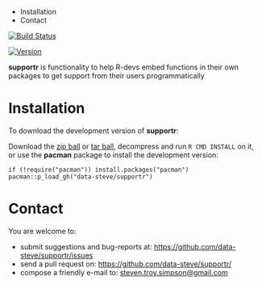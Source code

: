 -   Installation
-   Contact

[![Build
Status](https://travis-ci.org/data-steve/supportr.svg?branch=master)](https://travis-ci.org/data-steve/supportr)

<p>
<a href="https://img.shields.io/badge/Version-0.0.1-orange.svg"><img src="https://img.shields.io/badge/Version-0.0.1-orange.svg" alt="Version"/></a>
</p>

**supportr** is functionality to help R-devs embed functions in their own packages to get support from their users programmatically

Installation
============

To download the development version of **supportr**:

Download the [zip
ball](https://github.com/data-steve/supportr/zipball/master) or
[tar ball](https://github.com/data-steve/supportr/tarball/master),
decompress and run `R CMD INSTALL` on it, or use the **pacman** package
to install the development version:

    if (!require("pacman")) install.packages("pacman")
    pacman::p_load_gh("data-steve/supportr")

Contact
=======

You are welcome to: 
- submit suggestions and bug-reports at: <https://github.com/data-steve/supportr/issues> 
- send a pull request on: <https://github.com/data-steve/supportr/> 
- compose a friendly e-mail to: <steven.troy.simpson@gmail.com>

